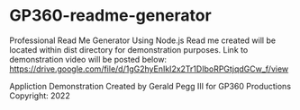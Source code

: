 # GP360-readme-generator

Professional Read Me Generator Using Node.js
Read me created will be located within dist directory for demonstration purposes.
Link to demonstration video will be posted below:
https://drive.google.com/file/d/1gG2hyEnIkI2x2Tr1DIboRPGtjqdGCw_f/view

Appliction Demonstration Created by Gerald Pegg III for GP360 Productions Copyright: 2022 